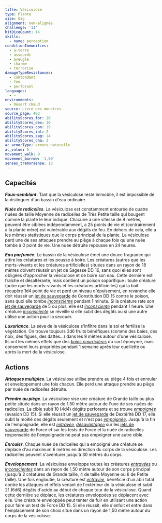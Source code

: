 ```yaml
---
title: Vésiculose
type: Plante
size: Gig
alignment: non-alignée
challenge: '11'
hitDiceCount: 14
skills:
  - name: perception
conditionImmunities:
  - a-terre
  - assourdi
  - aveugle
  - charme
  - terrorise
damageTypeResistances:
  - contondant
  - feu
  - perforant
languages:
  - —
environments:
  - Désert chaud
source: Livre des monstres
source_page: 403
abilityScores_for: 20
abilityScores_dex: 10
abilityScores_con: 19
abilityScores_int: 2
abilityScores_sag: 14
abilityScores_cha: 2
ac_armorType: armure naturelle
ac_value: 5
movement_walk: 0
movement_burrow: '1,50'
senses_tremorsense: 18
---
```

## Capacités
_**Faux-semblant**_. Tant que la vésiculose reste immobile, il est impossible de la distinguer d'un bassin d'eau ordinaire.

_**Nuée de radicelles**_. La vésiculose est constamment entourée de quatre nuées de taille Moyenne de radicelles de Très Petite taille qui bougent comme la plante le leur indique. Chacune a une vitesse de 9 mètres, peuvent être ciblées indépendamment, a 25 points de vie et (contrairement à la plante mère) est vulnérable aux dégâts de feu. En dehors de cela, elle a les mêmes statistiques que le corps principal de la plante. La vésiculose perd une de ses attaques prendre au piège à chaque fois qu'une nuée tombe à 0 point de vie. Une nuée détruite repousse en 24 heures.

_**Eau parfumée**_. Le bassin de la vésiculose émet une douce fragrance qui attire les créatures et les pousse à boire. Les créatures (autres que les morts-vivants et les créatures artificielles) situées dans un rayon de 18 mètres doivent réussir un jet de Sagesse DD 16, sans quoi elles sont obligées d'approcher la vésiculose et de boire son eau. Cette dernière est fraîche et désaltérante, mais contient un poison soporifique : toute créature (autre que les morts-vivants et les créatures artificielles) qui la boit récupère 1d4 point de vie et perd un niveau d'épuisement, en revanche elle doit réussir un [jet de sauvegarde](/utiliser-les-caracteristiques/#jets-de-sauvegarde) de Constitution DD 15 contre le poison, sans quoi elle tombe [_inconsciente_](/gerer-la-sante-du-personnage/#inconscient) pendant 1 minute. Si la créature rate son [jet de sauvegarde](/utiliser-les-caracteristiques/#jets-de-sauvegarde) de 5 ou plus, elle est [_inconsciente_](/gerer-la-sante-du-personnage/#inconscient) pendant 1 heure. Une créature [_inconsciente_](/gerer-la-sante-du-personnage/#inconscient) se réveille si elle subit des dégâts ou si une autre utilise une action pour la secouer.

_**Luxuriance**_. La sève de la vésiculose s'infiltre dans le sol et fertilise la végétation. On trouve toujours 3d6 fruits bénéfiques (comme des baies, des noix, des figues, des dattes...) dans les 9 mètres autour d'une vésiculose. Ils ont les mêmes effets que des [_baies nourricières_](/grimoire/baies-nourricieres/) du sort éponyme, mais conservent leurs propriétés pendant 1 semaine après leur cueillette ou après la mort de la vésiculose.

## Actions
_**Attaques multiples**_. La vésiculose utilise prendre au piège 4 fois et enrouler et enveloppement une fois chacun. Elle perd une attaque prendre au piège par nuée de radicelles détruite.

_**Prendre au piège**_. La vésiculose vise une créature de Grande taille ou plus petite située dans un rayon de 1,50 mètre autour de l'une de ses nuées de radicelles. La cible subit 10 (4d4) dégâts perforants et se trouve [_empoignée_](/gerer-la-sante-du-personnage/#empoigne) (évasion DD 15). Si elle réussit un [jet de sauvegarde](/utiliser-les-caracteristiques/#jets-de-sauvegarde) de Dextérité DD 17, elle subit la moitié des dégâts seulement et n'est pas [_empoignée_](/gerer-la-sante-du-personnage/#empoigne). Jusqu'à la fin de l'empoignade, elle est [_entravée_](/gerer-la-sante-du-personnage/#entrave), [_désavantagée_](/utiliser-les-caracteristiques/#avantage-et-desavantage) sur les [jets de sauvegarde](/utiliser-les-caracteristiques/#jets-de-sauvegarde) de Force et sur les tests de Force et la nuée de radicelles responsable de l'empoignade ne peut pas empoigner une autre cible.

_**Enrouler**_. Chaque nuée de radicelles qui a empoigné une créature se déplace d'au maximum 6 mètres en direction du corps de la vésiculose. Les radicelles peuvent s'aventurer jusqu'à 30 mètres du corps.

_**Enveloppement**_. La vésiculose enveloppe toutes les créatures [_entravées_](/gerer-la-sante-du-personnage/#entrave) ou [_inconscientes_](/gerer-la-sante-du-personnage/#inconscient) dans un rayon de 1,50 mètre autour de son corps principal (jusqu'à 2 créatures de Grande taille, 4 de taille Moyenne ou 8 de Petite taille). Une fois engloutie, la créature est [_entravée_](/gerer-la-sante-du-personnage/#entrave), bénéficie d'un abri total contre les attaques et effets venant de l'extérieur de la vésiculose et subit 21 (6d6) dégâts d'acide au début de chaque tour de la vésiculose. Quand cette dernière se déplace, les créatures enveloppées se déplacent avec elle. Une créature enveloppée peut tenter de fuir en utilisant une action pour faire un test de Force DD 15. Si elle réussit, elle s'enfuit et entre dans l'emplacement de son choix situé dans un rayon de 1,50 mètre autour du corps de la vésiculose.
